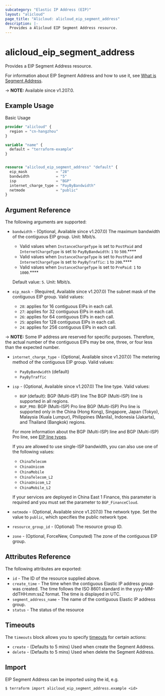 ```yaml
---
subcategory: "Elastic IP Address (EIP)"
layout: "alicloud"
page_title: "Alicloud: alicloud_eip_segment_address"
description: |-
  Provides a Alicloud EIP Segment Address resource.
---
```


# alicloud_eip_segment_address

Provides a EIP Segment Address resource.

For information about EIP Segment Address and how to use it, see [What is Segment Address](https://www.alibabacloud.com/help/en/virtual-private-cloud/latest/allocateeipsegmentaddress).

-> **NOTE:** Available since v1.207.0.

## Example Usage

Basic Usage

```terraform
provider "alicloud" {
  region = "cn-hangzhou"
}

variable "name" {
  default = "terraform-example"
}


resource "alicloud_eip_segment_address" "default" {
  eip_mask             = "28"
  bandwidth            = "5"
  isp                  = "BGP"
  internet_charge_type = "PayByBandwidth"
  netmode              = "public"
}
```

## Argument Reference

The following arguments are supported:
* `bandwidth` - (Optional, Available since v1.207.0) The maximum bandwidth of the contiguous EIP group. Unit: Mbit/s.
  - Valid values when `InstanceChargeType` is set to `PostPaid` and `InternetChargeType` is set to `PayByBandwidth`: `1` to `500`.****
  - Valid values when `InstanceChargeType` is set to `PostPaid` and `InternetChargeType` is set to `PayByTraffic`: `1` to `200`.****
  - Valid values when `InstanceChargeType` is set to `PrePaid`: `1` to `1000`.****

  Default value: `5`. Unit: Mbit/s.

* `eip_mask` - (Required, Available since v1.207.0) The subnet mask of the contiguous EIP group. Valid values:
  - `28`: applies for 16 contiguous EIPs in each call.
  - `27`: applies for 32 contiguous EIPs in each call.
  - `26`: applies for 64 contiguous EIPs in each call.
  - `25`: applies for 128 contiguous EIPs in each call.
  - `24`: applies for 256 contiguous EIPs in each call.

-> **NOTE:**   Some IP address are reserved for specific purposes. Therefore, the actual number of the contiguous EIPs may be one, three, or four less than the expected number.

* `internet_charge_type` - (Optional, Available since v1.207.0) The metering method of the contiguous EIP group. Valid values:
  - `PayByBandwidth` (default)
  - `PayByTraffic`

* `isp` - (Optional, Available since v1.207.0) The line type. Valid values:
  - `BGP` (default): BGP (Multi-ISP) line The BGP (Multi-ISP) line is supported in all regions.
  - `BGP_PRO`: BGP (Multi-ISP) Pro line BGP (Multi-ISP) Pro line is supported only in the China (Hong Kong), Singapore, Japan (Tokyo), Malaysia (Kuala Lumpur), Philippines (Manila), Indonesia (Jakarta), and Thailand (Bangkok) regions.

  For more information about the BGP (Multi-ISP) line and BGP (Multi-ISP) Pro line, see [EIP line types](https://www.alibabacloud.com/help/en/doc-detail/32321.html).

  If you are allowed to use single-ISP bandwidth, you can also use one of the following values:
  - `ChinaTelecom`
  - `ChinaUnicom`
  - `ChinaMobile`
  - `ChinaTelecom_L2`
  - `ChinaUnicom_L2`
  - `ChinaMobile_L2`

  If your services are deployed in China East 1 Finance, this parameter is required and you must set the parameter to `BGP_FinanceCloud`.

* `netmode` - (Optional, Available since v1.207.0) The network type. Set the value to `public`, which specifies the public network type. 
* `resource_group_id` - (Optional) The resource group ID. 
* `zone` - (Optional, ForceNew, Computed) The zone of the contiguous EIP group. 

## Attributes Reference

The following attributes are exported:
* `id` - The ID of the resource supplied above.
* `create_time` - The time when the contiguous Elastic IP address group was created. The time follows the ISO 8601 standard in the yyyy-MM-ddTHH:mm:ssZ format. The time is displayed in UTC.
* `segment_address_name` - The name of the contiguous Elastic IP address group.
* `status` - The status of the resource

## Timeouts

The `timeouts` block allows you to specify [timeouts](https://www.terraform.io/docs/configuration-0-11/resources.html#timeouts) for certain actions:
* `create` - (Defaults to 5 mins) Used when create the Segment Address.
* `delete` - (Defaults to 5 mins) Used when delete the Segment Address.

## Import

EIP Segment Address can be imported using the id, e.g.

```shell
$ terraform import alicloud_eip_segment_address.example <id>
```